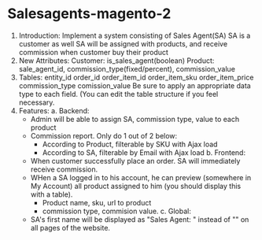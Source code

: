 # Salesagents-magento-2
1. Introduction:
  Implement a system consisting of Sales Agent(SA)
  SA is a customer as well
  SA will be assigned with products, and receive commission when customer buy their product
2. New Attributes:
  Customer: is_sales_agent(boolean)
  Product: sale_agent_id, commission_type(fixed/percent), commission_value
3. Tables:
  entity_id
  order_id
  order_item_id
  order_item_sku
  order_item_price
  commission_type
  comission_value
  Be sure to apply an appropriate data type to each field. (You can edit the table structure if you feel
  necessary.
4. Features:
  a. Backend:
    - Admin will be able to assign SA, commission type, value to each product
    - Commission report. Only do 1 out of 2 below:
      + According to Product, filterable by SKU with Ajax load
      + According to SA, filterable by Email with Ajax load
  b. Frontend:
    - When customer successfully place an order. SA will immediately receive commission.
    - WHen a SA logged in to his account, he can preview (somewhere in My Account) all product assigned
      to him (you should display this with a table).
      + Product name, sku, url to product
      + commission type, commision value.
  c. Global:
    - SA's first name will be displayed as "Sales Agent: <firstname>" instead of "<firstname>" on
      all pages of the website.

